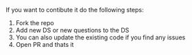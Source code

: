 If you want to contibute it do the following steps:

1) Fork the repo
2) Add new DS or new questions to the DS
3) You can also update the existing code if you find any issues
4) Open PR and thats it 
